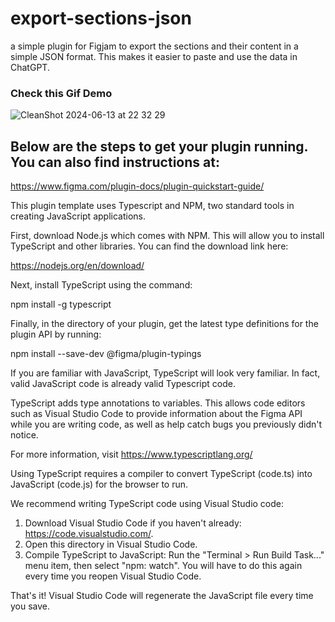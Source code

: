 # export-sections-json
a simple plugin for Figjam to export the sections and their content in a simple JSON format. This makes it easier to paste and use the data in ChatGPT.

### Check this Gif Demo
![CleanShot 2024-06-13 at 22 32 29](https://github.com/TantanLight/export-sections-json/assets/73881697/ba88c704-a0f9-4012-8151-df25b777011c)


## Below are the steps to get your plugin running. You can also find instructions at:

  https://www.figma.com/plugin-docs/plugin-quickstart-guide/

This plugin template uses Typescript and NPM, two standard tools in creating JavaScript applications.

First, download Node.js which comes with NPM. This will allow you to install TypeScript and other
libraries. You can find the download link here:

  https://nodejs.org/en/download/

Next, install TypeScript using the command:

  npm install -g typescript

Finally, in the directory of your plugin, get the latest type definitions for the plugin API by running:

  npm install --save-dev @figma/plugin-typings

If you are familiar with JavaScript, TypeScript will look very familiar. In fact, valid JavaScript code
is already valid Typescript code.

TypeScript adds type annotations to variables. This allows code editors such as Visual Studio Code
to provide information about the Figma API while you are writing code, as well as help catch bugs
you previously didn't notice.

For more information, visit https://www.typescriptlang.org/

Using TypeScript requires a compiler to convert TypeScript (code.ts) into JavaScript (code.js)
for the browser to run.

We recommend writing TypeScript code using Visual Studio code:

1. Download Visual Studio Code if you haven't already: https://code.visualstudio.com/.
2. Open this directory in Visual Studio Code.
3. Compile TypeScript to JavaScript: Run the "Terminal > Run Build Task..." menu item,
    then select "npm: watch". You will have to do this again every time
    you reopen Visual Studio Code.

That's it! Visual Studio Code will regenerate the JavaScript file every time you save.

